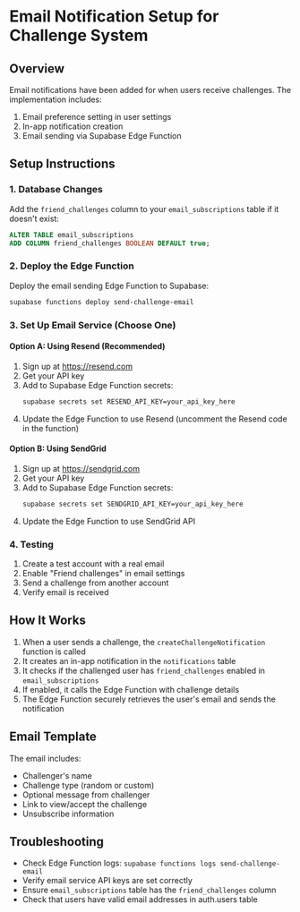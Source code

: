 # Email Notification Setup for Challenge System

## Overview
Email notifications have been added for when users receive challenges. The implementation includes:
1. Email preference setting in user settings
2. In-app notification creation
3. Email sending via Supabase Edge Function

## Setup Instructions

### 1. Database Changes
Add the `friend_challenges` column to your `email_subscriptions` table if it doesn't exist:

```sql
ALTER TABLE email_subscriptions 
ADD COLUMN friend_challenges BOOLEAN DEFAULT true;
```

### 2. Deploy the Edge Function
Deploy the email sending Edge Function to Supabase:

```bash
supabase functions deploy send-challenge-email
```

### 3. Set Up Email Service (Choose One)

#### Option A: Using Resend (Recommended)
1. Sign up at https://resend.com
2. Get your API key
3. Add to Supabase Edge Function secrets:
   ```bash
   supabase secrets set RESEND_API_KEY=your_api_key_here
   ```
4. Update the Edge Function to use Resend (uncomment the Resend code in the function)

#### Option B: Using SendGrid
1. Sign up at https://sendgrid.com
2. Get your API key
3. Add to Supabase Edge Function secrets:
   ```bash
   supabase secrets set SENDGRID_API_KEY=your_api_key_here
   ```
4. Update the Edge Function to use SendGrid API

### 4. Testing
1. Create a test account with a real email
2. Enable "Friend challenges" in email settings
3. Send a challenge from another account
4. Verify email is received

## How It Works

1. When a user sends a challenge, the `createChallengeNotification` function is called
2. It creates an in-app notification in the `notifications` table
3. It checks if the challenged user has `friend_challenges` enabled in `email_subscriptions`
4. If enabled, it calls the Edge Function with challenge details
5. The Edge Function securely retrieves the user's email and sends the notification

## Email Template
The email includes:
- Challenger's name
- Challenge type (random or custom)
- Optional message from challenger
- Link to view/accept the challenge
- Unsubscribe information

## Troubleshooting
- Check Edge Function logs: `supabase functions logs send-challenge-email`
- Verify email service API keys are set correctly
- Ensure `email_subscriptions` table has the `friend_challenges` column
- Check that users have valid email addresses in auth.users table